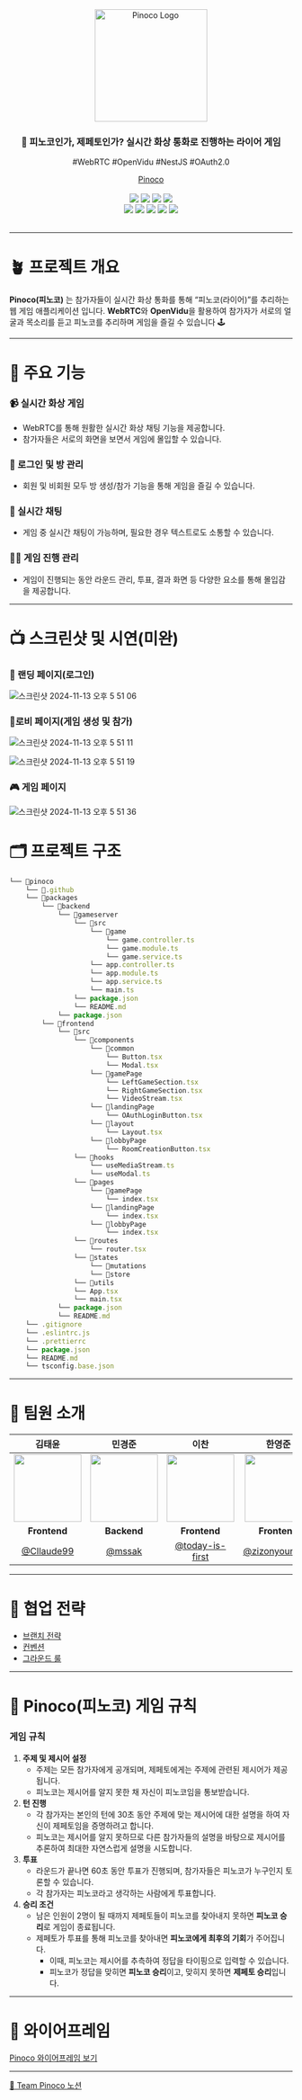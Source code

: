 <div align="center">
<img src="https://github.com/user-attachments/assets/28d2325e-817d-476a-83a5-405ecba0e0b7" width="200" height="200" alt="Pinoco Logo">
  
<h3>🤥 피노코인가, 제페토인가? 실시간 화상 통화로 진행하는 라이어 게임</h3>
<p>#WebRTC #OpenVidu #NestJS #OAuth2.0</p>
<a href="https://www.pinoco.shop/">Pinoco</a>
<br>
<br>

<div align="center">
    <img src="https://img.shields.io/badge/NestJS-E0234E?logo=NestJS&logoColor=white">
    <img src="https://img.shields.io/badge/TypeScript-3178C6?logo=typescript&logoColor=white">
    <img src="https://img.shields.io/badge/MySQL-4479A1?logo=MySQL&logoColor=white"/>   
    <img src="https://img.shields.io/badge/OpenVidu-FF5722?logo=WebRTC&logoColor=white"> 
    <br>
    <img src="https://img.shields.io/badge/React-61DAFB?logo=React&logoColor=white">
    <img src="https://img.shields.io/badge/TailwindCSS-06B6D4?logo=tailwindcss&logoColor=white">
    <img src="https://img.shields.io/badge/WebRTC-333333?logo=WebRTC&logoColor=white">
    <img src="https://img.shields.io/badge/Docker-2496ED?logo=Docker&logoColor=white"> 
    <img src="https://img.shields.io/badge/NGINX-009639?logo=Nginx&logoColor=white"> 
</div>
<br>
</div>

---

# 🪴 프로젝트 개요

**Pinoco(피노코)** 는 참가자들이 실시간 화상 통화를 통해 “피노코(라이어)”를 추리하는 웹 게임 애플리케이션 입니다. **WebRTC**와 **OpenVidu**을 활용하여 참가자가 서로의 얼굴과 목소리를 듣고 피노코를 추리하며 게임을 즐길 수 있습니다 🕹️

---

# 🔎 주요 기능

### 📹 실시간 화상 게임

- WebRTC를 통해 원활한 실시간 화상 채팅 기능을 제공합니다.
- 참가자들은 서로의 화면을 보면서 게임에 몰입할 수 있습니다.

### 🔑 로그인 및 방 관리

- 회원 및 비회원 모두 방 생성/참가 기능을 통해 게임을 즐길 수 있습니다.

### 💬 실시간 채팅

- 게임 중 실시간 채팅이 가능하며, 필요한 경우 텍스트로도 소통할 수 있습니다.

### 🤹🏻 게임 진행 관리

- 게임이 진행되는 동안 라운드 관리, 투표, 결과 화면 등 다양한 요소를 통해 몰입감을 제공합니다.

---

# 📺 스크린샷 및 시연(미완)

### 👋 랜딩 페이지(로그인)

![스크린샷 2024-11-13 오후 5 51 06](https://github.com/user-attachments/assets/0b8b2ae2-83eb-4ba2-bade-ba5922203656)



### 🚪로비 페이지(게임 생성 및 참가)

![스크린샷 2024-11-13 오후 5 51 11](https://github.com/user-attachments/assets/6b90746b-d9f6-4857-b357-4d5c7b7a5a6c)

![스크린샷 2024-11-13 오후 5 51 19](https://github.com/user-attachments/assets/c11b10cb-3e30-45e4-9de1-e84ad29439c8)


### 🎮 게임 페이지

![스크린샷 2024-11-13 오후 5 51 36](https://github.com/user-attachments/assets/11a9d058-add1-4235-bbad-5f52ccd7b5d1)



# 🗂️ 프로젝트 구조

```js
└── 📁pinoco
    └── 📁.github
    └── 📁packages
        └── 📁backend
            └── 📁gameserver
                └── 📁src
                    └── 📁game
                        └── game.controller.ts
                        └── game.module.ts
                        └── game.service.ts
                    └── app.controller.ts
                    └── app.module.ts
                    └── app.service.ts
                    └── main.ts
                └── package.json
                └── README.md
            └── package.json
        └── 📁frontend
            └── 📁src
                └── 📁components
                    └── 📁common
                        └── Button.tsx
                        └── Modal.tsx
                    └── 📁gamePage
                        └── LeftGameSection.tsx
                        └── RightGameSection.tsx
                        └── VideoStream.tsx
                    └── 📁landingPage
                        └── OAuthLoginButton.tsx
                    └── 📁layout
                        └── Layout.tsx
                    └── 📁lobbyPage
                        └── RoomCreationButton.tsx
                └── 📁hooks
                    └── useMediaStream.ts
                    └── useModal.ts
                └── 📁pages
                    └── 📁gamePage
                        └── index.tsx
                    └── 📁landingPage
                        └── index.tsx
                    └── 📁lobbyPage
                        └── index.tsx
                └── 📁routes
                    └── router.tsx
                └── 📁states
                    └── 📁mutations
                    └── 📁store
                └── 📁utils
                └── App.tsx
                └── main.tsx
            └── package.json
            └── README.md
    └── .gitignore
    └── .eslintrc.js
    └── .prettierrc
    └── package.json
    └── README.md
    └── tsconfig.base.json
```

---

# 🤼 팀원 소개

|                                                        김태윤                                                        |                                                        민경준                                                        |                                                         이찬                                                         |                                                        한영준                                                        |
| :------------------------------------------------------------------------------------------------------------------: | :------------------------------------------------------------------------------------------------------------------: | :------------------------------------------------------------------------------------------------------------------: | :------------------------------------------------------------------------------------------------------------------: |
| <img src="https://github.com/user-attachments/assets/168b4e02-f4c7-4be0-b572-f0ec9dcc09e9" width="120" height="120"> | <img src="https://github.com/user-attachments/assets/42cd6c8a-7ab1-4630-86c6-b4f25f5812a5" width="120" height="120"> | <img src="https://github.com/user-attachments/assets/3bc958ec-4303-4559-b20e-465fe1776e17" width="120" height="120"> | <img src="https://github.com/user-attachments/assets/a0c2bfa9-7894-4b3b-9f69-474894008180" width="120" height="120"> |
|                                                     **Frontend**                                                     |                                                     **Backend**                                                      |                                                     **Frontend**                                                     |                                                     **Frontend**                                                     |
|                                      [@Cllaude99](https://github.com/Cllaude99)                                      |                                          [@mssak](https://github.com/mssak)                                          |                                 [@today-is-first](https://github.com/today-is-first)                                 |                                  [@zizonyoungjun](https://github.com/zizonyoungjun)                                  |

---

# 🤝 협업 전략

- [브랜치 전략](https://lush-collision-539.notion.site/Git-Branch-130b0f9caa69814f95dbebfc2a63ea41?pvs=4)
- [컨벤션](https://lush-collision-539.notion.site/Convention-130b0f9caa69813a9a0ef87bb207203b?pvs=4)
- [그라운드 룰](https://lush-collision-539.notion.site/130b0f9caa6981159bf8dab49f4981df?pvs=4)

---

# 📙 Pinoco(피노코) 게임 규칙

### 게임 규칙

1. **주제 및 제시어 설정**
   - 주제는 모든 참가자에게 공개되며, 제페토에게는 주제에 관련된 제시어가 제공됩니다.
   - 피노코는 제시어를 알지 못한 채 자신이 피노코임을 통보받습니다.
2. **턴 진행**
   - 각 참가자는 본인의 턴에 30초 동안 주제에 맞는 제시어에 대한 설명을 하여 자신이 제페토임을 증명하려고 합니다.
   - 피노코는 제시어를 알지 못하므로 다른 참가자들의 설명을 바탕으로 제시어를 추론하여 최대한 자연스럽게 설명을 시도합니다.
3. **투표**
   - 라운드가 끝나면 60초 동안 투표가 진행되며, 참가자들은 피노코가 누구인지 토론할 수 있습니다.
   - 각 참가자는 피노코라고 생각하는 사람에게 투표합니다.
4. **승리 조건**
   - 남은 인원이 2명이 될 때까지 제페토들이 피노코를 찾아내지 못하면 **피노코 승리**로 게임이 종료됩니다.
   - 제페토가 투표를 통해 피노코를 찾아내면 **피노코에게 최후의 기회**가 주어집니다.
     - 이때, 피노코는 제시어를 추측하여 정답을 타이핑으로 입력할 수 있습니다.
     - 피노코가 정답을 맞히면 **피노코 승리**이고, 맞히지 못하면 **제페토 승리**입니다.


---

# 🎨 와이어프레임

[Pinoco 와이어프레임 보기](https://www.figma.com/design/P48gH3lKlbN1tQ4oFeKzxP/Pinoco?node-id=0-1&t=nB2kZ5zjVasQxAIw-1)

---

<a href="https://lush-collision-539.notion.site/Pinoco-12fb0f9caa698078bcc1eeb19b3a301c?pvs=4">🤥 Team Pinoco 노션</a>
